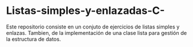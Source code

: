 # Listas-simples-y-enlazadas-C-
Este repositorio consiste en un conjuto de ejercicios de listas simples y enlazas. Tambien, de la implementación de una clase lista para gestión de la estructura de datos.
